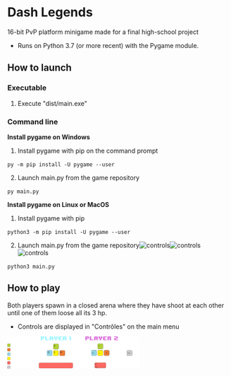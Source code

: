 # Dash Legends

16-bit PvP platform minigame made for a final high-school project

- Runs on Python 3.7 (or more recent) with the Pygame module.

## How to launch

### Executable

1. Execute "dist/main.exe"

### Command line

**Install pygame on Windows**

1. Install pygame with pip on the command prompt
```
py -m pip install -U pygame --user
```
2. Launch main.py from the game repository
```
py main.py
```

**Install pygame on Linux or MacOS**

1. Install pygame with pip
```
python3 -m pip install -U pygame --user
```
2. Launch main.py from the game repository![controls](https://user-images.githubusercontent.com/78381830/147718461-d160664c-24b3-4ef7-aa61-56b3a8174c4a.png)![controls](https://user-images.githubusercontent.com/78381830/147718463-b69c8a4e-4ebd-4d28-9f5d-3860bcaa5552.png)![controls](https://user-images.githubusercontent.com/78381830/147718462-72b27693-964b-4077-88b5-24a33f274115.png)



```
python3 main.py
```

## How to play
Both players spawn in a closed arena where they have shoot at each other until one of them loose all its 3 hp.

- Controls are displayed in "Contrôles" on the main menu
<img alt="Controles" src="dist/assets/Miscellaneous/Option/controls.png" width="60%">

